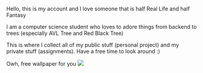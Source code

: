 Hello, this is my account and I love someone that is half Real Life and half Fantasy

I am a computer science student who loves to adore things from backend to trees (especially AVL Tree and Red Black Tree)

This is where I collect all of my public stuff (personal project) and my private stuff (assignments).
Have a free time to look around :)


Owh, free wallpaper for you
<img src="https://images.photowall.com/products/64481/voguish-world-map-blue.jpg?h=699&q=85">

